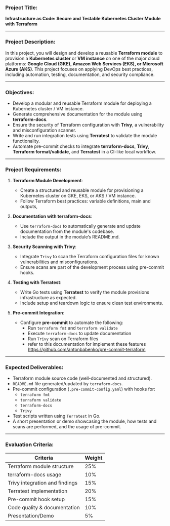 ### **Project Title**:  
**Infrastructure as Code: Secure and Testable Kubernetes Cluster Module with Terraform**

---

### **Project Description**:

In this project, you will design and develop a reusable **Terraform module** to provision a **Kubernetes cluster** or **VM instance** on one of the major cloud platforms: **Google Cloud (GKE), Amazon Web Services (EKS), or Microsoft Azure (AKS)**. This project focuses on applying DevOps best practices, including automation, testing, documentation, and security compliance.

---

### **Objectives**:

- Develop a modular and reusable Terraform module for deploying a Kubernetes cluster / VM instance.
- Generate comprehensive documentation for the module using **terraform-docs**.
- Ensure the security of Terraform configuration with **Trivy**, a vulnerability and misconfiguration scanner.
- Write and run integration tests using **Terratest** to validate the module functionality.
- Automate pre-commit checks to integrate **terraform-docs**, **Trivy**, **Terraform format/validate**, and **Terratest** in a CI-like local workflow.

---

### **Project Requirements**:

1. **Terraform Module Development**:
   - Create a structured and reusable module for provisioning a Kubernetes cluster  on GKE, EKS, or AKS / VM instance.
   - Follow Terraform best practices: variable definitions, main and outputs,

2. **Documentation with terraform-docs**:
   - Use `terraform-docs` to automatically generate and update documentation from the module's codebase.
   - Include the output in the module’s README.md.

3. **Security Scanning with Trivy**:
   - Integrate `Trivy` to scan the Terraform configuration files for known vulnerabilities and misconfigurations.
   - Ensure scans are part of the development process using pre-commit hooks.

4. **Testing with Terratest**:
   - Write Go tests using **Terratest** to verify the module provisions infrastructure as expected.
   - Include setup and teardown logic to ensure clean test environments.

5. **Pre-commit Integration**:
   - Configure **pre-commit** to automate the following:
     - Run `terraform fmt` and `terraform validate`
     - Execute `terraform-docs` to update documentation
     - Run `Trivy` scan on Terraform files
     - refer to this documentation for implement these features https://github.com/antonbabenko/pre-commit-terraform 
---

### **Expected Deliverables**:

- Terraform module source code (well-documented and structured).
- `README.md` file generated/updated by `terraform-docs`.
- Pre-commit configuration (`.pre-commit-config.yaml`) with hooks for:
  - `terraform fmt`  
  - `terraform validate`  
  - `terraform-docs`  
  - `Trivy`  
- Test scripts written using `Terratest` in Go.
- A short presentation or demo showcasing the module, how tests and scans are performed, and the usage of pre-commit.

---

### **Evaluation Criteria**:

| Criteria                          | Weight |
|----------------------------------|--------|
| Terraform module structure       | 25%    |
| terraform-docs usage             | 10%    |
| Trivy integration and findings   | 15%    |
| Terratest implementation         | 20%    |
| Pre-commit hook setup            | 15%    |
| Code quality & documentation     | 10%    |
| Presentation/Demo                | 5%     |

